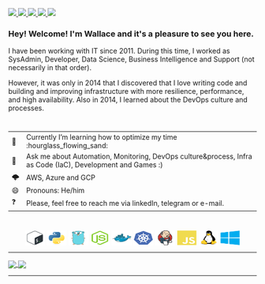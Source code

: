 <div>
  <a href="https://wallacesalles.dev" target="_blank">
    <img src="https://img.shields.io/badge/-My%20Web%20Page-blueviolet?style=for-the-badge&logo=hugo&logoColor=white" target="_blank">
  </a>
  <a href="https://www.linkedin.com/in/wallacesalles" target="_blank">
    <img src="https://img.shields.io/badge/-LinkedIn-%230077B5?style=for-the-badge&logo=linkedin&logoColor=white" target="_blank">
  </a>
 	<a href="https://hub.docker.com/u/wsalles" target="_blank">
    <img src="https://img.shields.io/badge/Docker Hub-03234B?style=for-the-badge&logo=docker&logoColor=white&color=2496ED" target="_blank">
  </a>
  <a href="https://t.me/wallacesalles" target="_blank">
    <img src="https://img.shields.io/badge/Telegram-26A5E4?style=for-the-badge&logo=telegram&logoColor=white" target="_blank">
  </a> 
  <a href = "mailto:ops@wallacesalles.dev">
    <img src="https://img.shields.io/badge/-Email-%23333?style=for-the-badge&logo=mail.ru&logoColor=white&color=EA4335" target="_blank">
  </a>
</div>

### Hey! Welcome! I'm Wallace and it's a pleasure to see you here.

I have been working with IT since 2011. During this time, I worked as SysAdmin, Developer, Data Science, Business Intelligence and Support (not necessarily in that order).

However, it was only in 2014 that I discovered that I love writing code and building and improving infrastructure with more resilience, performance, and high availability. Also in 2014, I learned about the DevOps culture and processes.

#

<table>
  <tr>
    <td>📖</td>
    <td>Currently I’m learning how to optimize my time :hourglass_flowing_sand:</td>
  </tr>
  <tr>
    <td>💬</td>
    <td>Ask me about Automation, Monitoring, DevOps culture&process, Infra as Code (IaC), Development and Games :)</td>
  </tr>
  <tr>
    <td>🌩️</td>
    <td>AWS, Azure and GCP</td>
  </tr>
  <tr>
    <td>😄</td>
    <td>Pronouns: He/him</td>
  </tr>
  <tr>
    <td>❓</td>
    <td>Please, feel free to reach me via linkedIn, telegram or e-mail.</td>
  </tr>
</table>

#

<div style="display: inline_block" align="center">
  <img align="center" height="30" width="40" src="https://raw.githubusercontent.com/devicons/devicon/master/icons/bash/bash-original.svg">
  <img align="center" height="30" width="40" src="https://raw.githubusercontent.com/devicons/devicon/master/icons/python/python-original.svg">
  <img align="center" height="30" width="40" src="https://raw.githubusercontent.com/devicons/devicon/master/icons/go/go-original.svg">
  <img align="center" height="30" width="40" src="https://raw.githubusercontent.com/devicons/devicon/master/icons/nodejs/nodejs-original.svg">
  <img align="center" height="30" width="40" src="https://raw.githubusercontent.com/devicons/devicon/master/icons/docker/docker-original.svg">
  <img align="center" height="30" width="40" src="https://raw.githubusercontent.com/devicons/devicon/master/icons/kubernetes/kubernetes-plain.svg">
  <img align="center" height="30" width="40" src="https://raw.githubusercontent.com/devicons/devicon/master/icons/jenkins/jenkins-original.svg">
  <img align="center" height="30" width="40" src="https://raw.githubusercontent.com/devicons/devicon/master/icons/javascript/javascript-plain.svg">
  <img align="center" height="30" width="40" src="https://raw.githubusercontent.com/devicons/devicon/master/icons/linux/linux-original.svg">
  <img align="center" height="30" width="40" src="https://raw.githubusercontent.com/devicons/devicon/master/icons/windows8/windows8-original.svg">
  
</div>

* * *

<div>
  <a href="https://github.com/wsalles/">
    <img align="center" src="https://github-readme-stats.vercel.app/api?username=wsalles&show_icons=true&theme=merko&line_height=20" />
  </a>
  <a href="https://github.com/wsalles/">
    <img align="center" src="https://github-readme-stats.vercel.app/api/top-langs/?username=wsalles&layout=compact&theme=merko" />
  </a>
</div>

* * *
#
